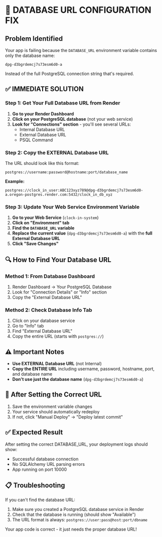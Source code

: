 # 🚨 DATABASE URL CONFIGURATION FIX

## Problem Identified
Your app is failing because the `DATABASE_URL` environment variable contains only the database name:
```
dpg-d3bgrdemcj7s73esm6d0-a
```

Instead of the full PostgreSQL connection string that's required.

## ✅ IMMEDIATE SOLUTION

### Step 1: Get Your Full Database URL from Render

1. **Go to your Render Dashboard**
2. **Click on your PostgreSQL database** (not your web service)
3. **Look for "Connections" section** - you'll see several URLs:
   - Internal Database URL
   - External Database URL 
   - PSQL Command

### Step 2: Copy the EXTERNAL Database URL
The URL should look like this format:
```
postgres://username:password@hostname:port/database_name
```

**Example:**
```
postgres://clock_in_user:ABC123xyz789@dpg-d3bgrdemcj7s73esm6d0-a.oregon-postgres.render.com:5432/clock_in_db_xyz
```

### Step 3: Update Your Web Service Environment Variable

1. **Go to your Web Service** (`clock-in-system`)
2. **Click on "Environment" tab**
3. **Find the `DATABASE_URL` variable**
4. **Replace the current value** (`dpg-d3bgrdemcj7s73esm6d0-a`) with the **full External Database URL**
5. **Click "Save Changes"**

## 🔍 How to Find Your Database URL

### Method 1: From Database Dashboard
1. Render Dashboard → Your PostgreSQL Database
2. Look for "Connection Details" or "Info" section
3. Copy the "External Database URL"

### Method 2: Check Database Info Tab
1. Click on your database service
2. Go to "Info" tab
3. Find "External Database URL"
4. Copy the entire URL (starts with `postgres://`)

## ⚠️ Important Notes

- **Use EXTERNAL Database URL** (not Internal)
- **Copy the ENTIRE URL** including username, password, hostname, port, and database name
- **Don't use just the database name** (`dpg-d3bgrdemcj7s73esm6d0-a`)

## 🚀 After Setting the Correct URL

1. Save the environment variable changes
2. Your service should automatically redeploy
3. If not, click "Manual Deploy" → "Deploy latest commit"

## ✅ Expected Result
After setting the correct DATABASE_URL, your deployment logs should show:
- Successful database connection
- No SQLAlchemy URL parsing errors
- App running on port 10000

## 📋 Troubleshooting

If you can't find the database URL:
1. Make sure you created a PostgreSQL database service in Render
2. Check that the database is running (should show "Available")
3. The URL format is always: `postgres://user:pass@host:port/dbname`

Your app code is correct - it just needs the proper database URL!
